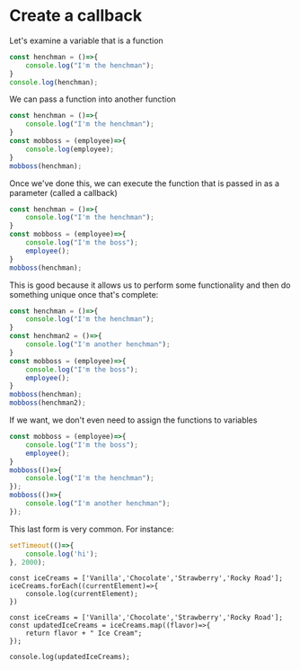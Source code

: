 # Create a callback


Let's examine a variable that is a function

```javascript
const henchman = ()=>{
    console.log("I'm the henchman");
}
console.log(henchman);
```

We can pass a function into another function

```javascript
const henchman = ()=>{
    console.log("I'm the henchman");
}
const mobboss = (employee)=>{
    console.log(employee);
}
mobboss(henchman);
```

Once we've done this, we can execute the function that is passed in as a parameter (called a callback)

```javascript
const henchman = ()=>{
    console.log("I'm the henchman");
}
const mobboss = (employee)=>{
    console.log("I'm the boss");
    employee();
}
mobboss(henchman);
```

This is good because it allows us to perform some functionality and then do something unique once that's complete:

```javascript
const henchman = ()=>{
    console.log("I'm the henchman");
}
const henchman2 = ()=>{
    console.log("I'm another henchman");
}
const mobboss = (employee)=>{
    console.log("I'm the boss");
    employee();
}
mobboss(henchman);
mobboss(henchman2);
```

If we want, we don't even need to assign the functions to variables

```javascript
const mobboss = (employee)=>{
    console.log("I'm the boss");
    employee();
}
mobboss(()=>{
    console.log("I'm the henchman");
});
mobboss(()=>{
    console.log("I'm another henchman");
});
```

This last form is very common.  For instance:

```javascript
setTimeout(()=>{
    console.log('hi');
}, 2000);
```

```
const iceCreams = ['Vanilla','Chocolate','Strawberry','Rocky Road'];
iceCreams.forEach((currentElement)=>{
    console.log(currentElement);
})
```

```
const iceCreams = ['Vanilla','Chocolate','Strawberry','Rocky Road'];
const updatedIceCreams = iceCreams.map((flavor)=>{
    return flavor + " Ice Cream";
});

console.log(updatedIceCreams);
```
